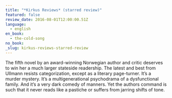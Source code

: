 ```yaml
---
title: "*Kirkus Reviews* (starred review)"
featured: false
review_date: 2016-08-01T12:00:00.51Z
language:
  - english
en_book:
  - the-cold-song
no_book:
_slug: kirkus-reviews-starred-review
---
```


The fifth novel by an award-winning Norwegian author and critic deserves to win her a much larger stateside readership. The latest and best from Ullmann resists categorization, except as a literary page-turner. It’s a murder mystery. It’s a multigenerational psychodrama of a dysfunctional family. And it’s a very dark comedy of manners. Yet the authors command is such that it never reads like a pastiche or suffers from jarring shifts of tone.

